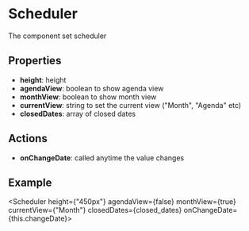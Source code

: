 # Scheduler

The component set scheduler

## Properties
* <b>height</b>: height
* <b>agendaView</b>: boolean to show agenda view
* <b>monthView</b>: boolean to show month view
* <b>currentView</b>: string to set the current view ("Month", "Agenda" etc)
* <b>closedDates</b>: array of closed dates

## Actions

* <b>onChangeDate</b>: called anytime the value changes

## Example
<Scheduler
    height={"450px"}
    agendaView={false}
    monthView={true}
    currentView={"Month"}
    closedDates={closed_dates}
    onChangeDate={this.changeDate}>
</Scheduler>